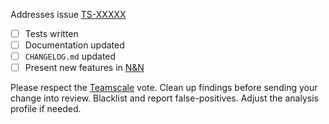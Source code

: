 Addresses issue [TS-XXXXX](https://jira.cqse.eu/browse/TS-XXXXX)

- [ ] Tests written
- [ ] Documentation updated
- [ ] `CHANGELOG.md` updated
- [ ] Present new features in [N&N](https://wiki.cqse.eu/pages/viewpage.action?pageId=689566)

Please respect the [Teamscale](https://demo.teamscale.com/activity.html#/teamscale-net-profiler) vote. Clean up findings before sending your change into review. Blacklist and report false-positives. Adjust the analysis profile if needed.
